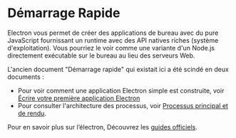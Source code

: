 # Démarrage Rapide

Electron vous permet de créer des applications de bureau avec du pure JavaScript fournissant un runtime avec des API natives riches (système d'exploitation). Vous pourriez le voir comme une variante d'un Node.js directement exécutable sur le bureau au lieu des serveurs Web.

L'ancien document "Démarrage rapide" qui existait ici a été scindé en deux documents :

* Pour voir comment une application Electron simple est construite, voir [Écrire votre première application Electron](./first-app.md)
* Pour consulter l'architecture des processus, voir [Processus principal et de rendu](./application-architecture.md#main-and-renderer-processes).

Pour en savoir plus sur l’électron, Découvrez les [guides officiels](../).